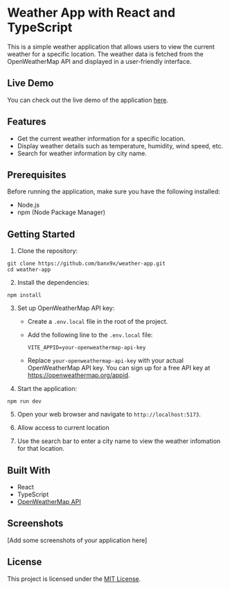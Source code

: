# Weather App with React and TypeScript

This is a simple weather application that allows users to view the current weather for a specific location. The weather data is fetched from the OpenWeatherMap API and displayed in a user-friendly interface.

## Live Demo

You can check out the live demo of the application [here](https://your-live-demo-url.com).

## Features

- Get the current weather information for a specific location.
- Display weather details such as temperature, humidity, wind speed, etc.
- Search for weather information by city name.

## Prerequisites

Before running the application, make sure you have the following installed:

- Node.js
- npm (Node Package Manager)

## Getting Started

1. Clone the repository:

```shell
git clone https://github.com/banx9x/weather-app.git
cd weather-app
```

2. Install the dependencies:

```shell
npm install
```

3. Set up OpenWeatherMap API key:

   - Create a `.env.local` file in the root of the project.
   - Add the following line to the `.env.local` file:

     ```
     VITE_APPID=your-openweathermap-api-key
     ```

   - Replace `your-openweathermap-api-key` with your actual OpenWeatherMap API key. You can sign up for a free API key at https://openweathermap.org/appid.

4. Start the application:

```shell
npm run dev
```

5. Open your web browser and navigate to `http://localhost:5173`.

6. Allow access to current location

7. Use the search bar to enter a city name to view the weather infomation for that location.

## Built With

- React
- TypeScript
- [OpenWeatherMap API](https://openweathermap.org/api)

## Screenshots

[Add some screenshots of your application here]

## License

This project is licensed under the [MIT License](LICENSE).